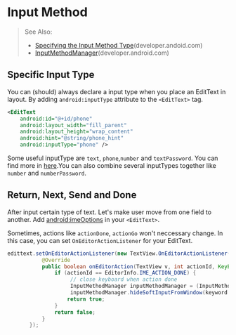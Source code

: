 # Input Method

> See Also:
> - [Specifying the Input Method Type][input-method-type](developer.andoid.com)
> - [InputMethodManager][imm-source](developer.android.com)

## Specific Input Type

You can (should) always declare a input type when you place an EditText in layout. By adding `android:inputType` attribute to the `<EditText>` tag.

```xml
<EditText
    android:id="@+id/phone"
    android:layout_width="fill_parent"
    android:layout_height="wrap_content"
    android:hint="@string/phone_hint"
    android:inputType="phone" />
```

Some useful inputType are `text`, `phone`,`number` and `textPassword`. You can find more in [here][input-types].You can also combine several inputTypes together like `number` and `numberPassword`.

## Return, Next, Send and Done

After input certain type of text. Let's make user move from one field to another. Add [android:imeOptions][imeOptions] in your `<EditText>`.

Sometimes, actions like `actionDone`, `actionGo` won't neccessary change. In this case, you can set `OnEditorActionListener` for your EditText.

```java
edittext.setOnEditorActionListener(new TextView.OnEditorActionListener() {
           @Override
           public boolean onEditorAction(TextView v, int actionId, KeyEvent event) {
               if (actionId == EditorInfo.IME_ACTION_DONE) {
                    // close keyboard when action done
                    InputMethodManager inputMethodManager = (InputMethodManager)getActivity().getSystemService(Context.INPUT_METHOD_SERVICE);
                    inputMethodManager.hideSoftInputFromWindow(keyword.getWindowToken(), 0);
                   return true;
               }
               return false;
           }
       });
```






















[imeOptions]:https://developer.android.com/reference/android/widget/TextView.html#attr_android:imeOptions
[input-types]:https://developer.android.com/reference/android/widget/TextView.html#attr_android:inputType
[input-method-type]:https://developer.android.com/training/keyboard-input/style.html
[imm-source]:https://developer.android.com/reference/android/view/inputmethod/InputMethodManager.html
